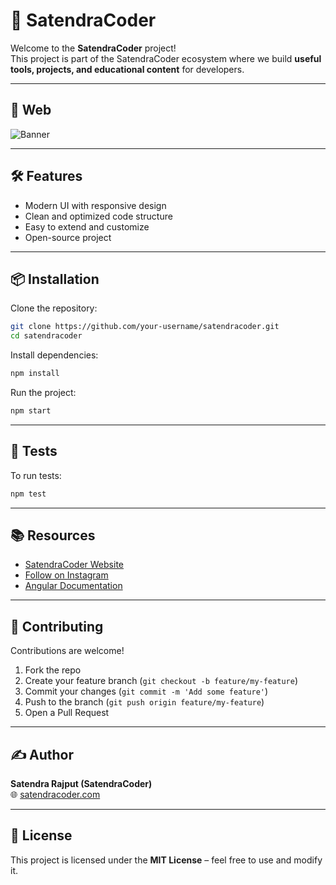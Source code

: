 # 🚀 SatendraCoder

Welcome to the **SatendraCoder** project!  
This project is part of the SatendraCoder ecosystem where we build **useful tools, projects, and educational content** for developers.

---

## 📸 Web

![Banner](https://raw.githubusercontent.com/satendracoder/satendra-coder/master/public/assets/bannerimge.png)

---

## 🛠 Features

- Modern UI with responsive design
- Clean and optimized code structure
- Easy to extend and customize
- Open-source project

---

## 📦 Installation

Clone the repository:

```bash
git clone https://github.com/your-username/satendracoder.git
cd satendracoder
```

Install dependencies:

```bash
npm install
```

Run the project:

```bash
npm start
```

---

## 🧪 Tests

To run tests:

```bash
npm test
```

---

## 📚 Resources

- [SatendraCoder Website](https://satendracoder.com)
- [Follow on Instagram](https://instagram.com/satendracoder)
- [Angular Documentation](https://angular.dev)

---

## 🙌 Contributing

Contributions are welcome!

1. Fork the repo
2. Create your feature branch (`git checkout -b feature/my-feature`)
3. Commit your changes (`git commit -m 'Add some feature'`)
4. Push to the branch (`git push origin feature/my-feature`)
5. Open a Pull Request

---

## ✍️ Author

**Satendra Rajput (SatendraCoder)**  
🌐 [satendracoder.com](https://satendracoder.com)

---

## 📜 License

This project is licensed under the **MIT License** – feel free to use and modify it.
